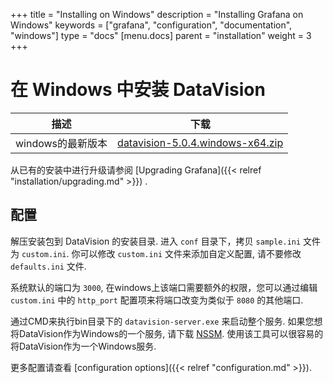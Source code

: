 +++
title = "Installing on Windows"
description = "Installing Grafana on Windows"
keywords = ["grafana", "configuration", "documentation", "windows"]
type = "docs"
[menu.docs]
parent = "installation"
weight = 3
+++

# 在 Windows 中安装 DataVision

描述 | 下载
------------ | -------------
windows的最新版本 | [datavision-5.0.4.windows-x64.zip](https://www.dataconnect.com/release/datavision-5.0.4.windows-x64.zip)

从已有的安装中进行升级请参阅 [Upgrading Grafana]({{< relref "installation/upgrading.md" >}}) .

## 配置

解压安装包到 DataVision 的安装目录.  进入
`conf` 目录下，拷贝 `sample.ini` 文件为 `custom.ini`. 你可以修改
`custom.ini` 文件来添加自定义配置, 请不要修改 `defaults.ini` 文件.

系统默认的端口为 `3000`, 在windows上该端口需要额外的权限，您可以通过编辑 `custom.ini` 中的 `http_port`
配置项来将端口改变为类似于 `8080` 的其他端口.

通过CMD来执行bin目录下的 `datavision-server.exe` 来启动整个服务. 如果您想将DataVision作为Windows的一个服务, 请下载
[NSSM](https://nssm.cc/). 使用该工具可以很容易的将DataVision作为一个Windows服务.

更多配置请查看 [configuration options]({{< relref "configuration.md" >}}).
